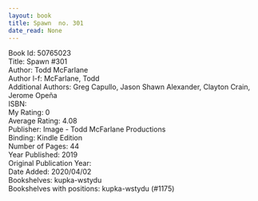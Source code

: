 ```yaml
---
layout: book
title: Spawn  no. 301
date_read: None
---
```


Book Id: 50765023<br />
Title: Spawn #301<br />
Author: Todd McFarlane<br />
Author l-f: McFarlane, Todd<br />
Additional Authors: Greg Capullo, Jason Shawn Alexander, Clayton Crain, Jerome Opeña<br />
ISBN: <br />
My Rating: 0<br />
Average Rating: 4.08<br />
Publisher: Image - Todd McFarlane Productions<br />
Binding: Kindle Edition<br />
Number of Pages: 44<br />
Year Published: 2019<br />
Original Publication Year: <br />
Date Added: 2020/04/02<br />
Bookshelves: kupka-wstydu<br />
Bookshelves with positions: kupka-wstydu (#1175)<br />

